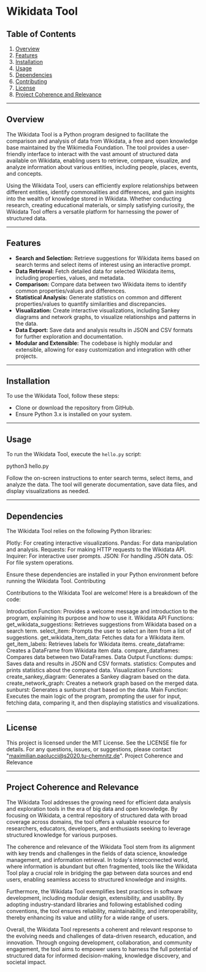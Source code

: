 # Wikidata Tool

## Table of Contents
1. [Overview](#overview)
2. [Features](#features)
3. [Installation](#installation)
4. [Usage](#usage)
5. [Dependencies](#dependencies)
6. [Contributing](#contributing)
7. [License](#license)
8. [Project Coherence and Relevance](#project-coherence-and-relevance)

---

## Overview

The Wikidata Tool is a Python program designed to facilitate the comparison and analysis of data from Wikidata, a free and open knowledge base maintained by the Wikimedia Foundation. The tool provides a user-friendly interface to interact with the vast amount of structured data available on Wikidata, enabling users to retrieve, compare, visualize, and analyze information about various entities, including people, places, events, and concepts.

Using the Wikidata Tool, users can efficiently explore relationships between different entities, identify commonalities and differences, and gain insights into the wealth of knowledge stored in Wikidata. Whether conducting research, creating educational materials, or simply satisfying curiosity, the Wikidata Tool offers a versatile platform for harnessing the power of structured data.

---

## Features

- **Search and Selection:** Retrieve suggestions for Wikidata items based on search terms and select items of interest using an interactive prompt.
- **Data Retrieval:** Fetch detailed data for selected Wikidata items, including properties, values, and metadata.
- **Comparison:** Compare data between two Wikidata items to identify common properties/values and differences.
- **Statistical Analysis:** Generate statistics on common and different properties/values to quantify similarities and discrepancies.
- **Visualization:** Create interactive visualizations, including Sankey diagrams and network graphs, to visualize relationships and patterns in the data.
- **Data Export:** Save data and analysis results in JSON and CSV formats for further exploration and documentation.
- **Modular and Extensible:** The codebase is highly modular and extensible, allowing for easy customization and integration with other projects.

---

## Installation

To use the Wikidata Tool, follow these steps:

- Clone or download the repository from GitHub.
- Ensure Python 3.x is installed on your system.

---

## Usage

To run the Wikidata Tool, execute the `hello.py` script:

python3 hello.py

Follow the on-screen instructions to enter search terms, select items, and analyze the data. The tool will generate documentation, save data files, and display visualizations as needed.

---

## Dependencies

The Wikidata Tool relies on the following Python libraries:

Plotly: For creating interactive visualizations.
Pandas: For data manipulation and analysis.
Requests: For making HTTP requests to the Wikidata API.
Inquirer: For interactive user prompts.
JSON: For handling JSON data.
OS: For file system operations.

Ensure these dependencies are installed in your Python environment before running the Wikidata Tool.
Contributing

Contributions to the Wikidata Tool are welcome! Here is a breakdown of the code:

Introduction Function: Provides a welcome message and introduction to the program, explaining its purpose and how to use it.
Wikidata API Functions:
    get_wikidata_suggestions: Retrieves suggestions from Wikidata based on a search term.
    select_item: Prompts the user to select an item from a list of suggestions.
    get_wikidata_item_data: Fetches data for a Wikidata item.
    get_item_labels: Retrieves labels for Wikidata items.
    create_dataframe: Creates a DataFrame from Wikidata item data.
    compare_dataframes: Compares data between two DataFrames.
Data Output Functions:
    dumps: Saves data and results in JSON and CSV formats.
    statistics: Computes and prints statistics about the compared data.
Visualization Functions:
    create_sankey_diagram: Generates a Sankey diagram based on the data.
    create_network_graph: Creates a network graph based on the merged data.
    sunburst: Generates a sunburst chart based on the data.
Main Function: Executes the main logic of the program, prompting the user for input, fetching data, comparing it, and then displaying statistics and visualizations.

---

## License

This project is licensed under the MIT License. See the LICENSE file for details. For any questions, issues, or suggestions, please contact "maximilian.paolucci@s2020.tu-chemnitz.de".
Project Coherence and Relevance

---

## Project Coherence and Relevance

The Wikidata Tool addresses the growing need for efficient data analysis and exploration tools in the era of big data and open knowledge. By focusing on Wikidata, a central repository of structured data with broad coverage across domains, the tool offers a valuable resource for researchers, educators, developers, and enthusiasts seeking to leverage structured knowledge for various purposes.

The coherence and relevance of the Wikidata Tool stem from its alignment with key trends and challenges in the fields of data science, knowledge management, and information retrieval. In today's interconnected world, where information is abundant but often fragmented, tools like the Wikidata Tool play a crucial role in bridging the gap between data sources and end users, enabling seamless access to structured knowledge and insights.

Furthermore, the Wikidata Tool exemplifies best practices in software development, including modular design, extensibility, and usability. By adopting industry-standard libraries and following established coding conventions, the tool ensures reliability, maintainability, and interoperability, thereby enhancing its value and utility for a wide range of users.

Overall, the Wikidata Tool represents a coherent and relevant response to the evolving needs and challenges of data-driven research, education, and innovation. Through ongoing development, collaboration, and community engagement, the tool aims to empower users to harness the full potential of structured data for informed decision-making, knowledge discovery, and societal impact.
